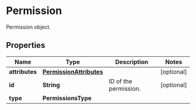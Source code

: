 

# Permission

Permission object.

## Properties

Name | Type | Description | Notes
------------ | ------------- | ------------- | -------------
**attributes** | [**PermissionAttributes**](PermissionAttributes.md) |  |  [optional]
**id** | **String** | ID of the permission. |  [optional]
**type** | **PermissionsType** |  | 



